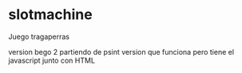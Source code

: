 # slotmachine
Juego tragaperras


version bego 2 partiendo de psint
version que funciona pero tiene el javascript junto con HTML
